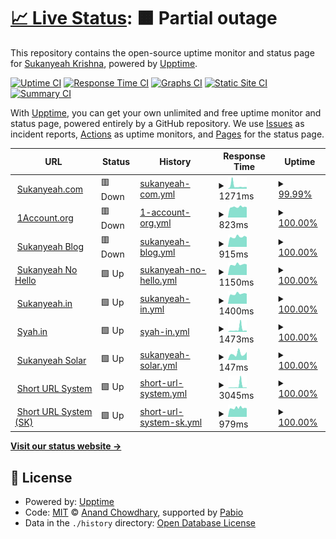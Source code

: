 # [📈 Live Status](https://status.sukanyeah.com): <!--live status--> **🟧 Partial outage**

This repository contains the open-source uptime monitor and status page for [Sukanyeah Krishna](www.sukanyeah.com), powered by [Upptime](https://github.com/upptime/upptime).

[![Uptime CI](https://github.com/Sukanyeah/upptime/workflows/Uptime%20CI/badge.svg)](https://github.com/Sukanyeah/upptime/actions?query=workflow%3A%22Uptime+CI%22)
[![Response Time CI](https://github.com/Sukanyeah/upptime/workflows/Response%20Time%20CI/badge.svg)](https://github.com/Sukanyeah/upptime/actions?query=workflow%3A%22Response+Time+CI%22)
[![Graphs CI](https://github.com/Sukanyeah/upptime/workflows/Graphs%20CI/badge.svg)](https://github.com/Sukanyeah/upptime/actions?query=workflow%3A%22Graphs+CI%22)
[![Static Site CI](https://github.com/Sukanyeah/upptime/workflows/Static%20Site%20CI/badge.svg)](https://github.com/Sukanyeah/upptime/actions?query=workflow%3A%22Static+Site+CI%22)
[![Summary CI](https://github.com/Sukanyeah/upptime/workflows/Summary%20CI/badge.svg)](https://github.com/Sukanyeah/upptime/actions?query=workflow%3A%22Summary+CI%22)

With [Upptime](https://upptime.js.org), you can get your own unlimited and free uptime monitor and status page, powered entirely by a GitHub repository. We use [Issues](https://github.com/Sukanyeah/upptime/issues) as incident reports, [Actions](https://github.com/Sukanyeah/upptime/actions) as uptime monitors, and [Pages](https://status.sukanyeah.com) for the status page.

<!--start: status pages-->
<!-- This summary is generated by Upptime (https://github.com/upptime/upptime) -->
<!-- Do not edit this manually, your changes will be overwritten -->
<!-- prettier-ignore -->
| URL | Status | History | Response Time | Uptime |
| --- | ------ | ------- | ------------- | ------ |
| <img alt="" src="https://icons.duckduckgo.com/ip3/www.sukanyeah.com.ico" height="13"> [Sukanyeah.com](https://www.sukanyeah.com) | 🟥 Down | [sukanyeah-com.yml](https://github.com/Sukanyeah/Uptime/commits/HEAD/history/sukanyeah-com.yml) | <details><summary><img alt="Response time graph" src="./graphs/sukanyeah-com/response-time-week.png" height="20"> 1271ms</summary><br><a href="https://status.sukanyeah.com/history/sukanyeah-com"><img alt="Response time 897" src="https://img.shields.io/endpoint?url=https%3A%2F%2Fraw.githubusercontent.com%2FSukanyeah%2FUptime%2FHEAD%2Fapi%2Fsukanyeah-com%2Fresponse-time.json"></a><br><a href="https://status.sukanyeah.com/history/sukanyeah-com"><img alt="24-hour response time 742" src="https://img.shields.io/endpoint?url=https%3A%2F%2Fraw.githubusercontent.com%2FSukanyeah%2FUptime%2FHEAD%2Fapi%2Fsukanyeah-com%2Fresponse-time-day.json"></a><br><a href="https://status.sukanyeah.com/history/sukanyeah-com"><img alt="7-day response time 1271" src="https://img.shields.io/endpoint?url=https%3A%2F%2Fraw.githubusercontent.com%2FSukanyeah%2FUptime%2FHEAD%2Fapi%2Fsukanyeah-com%2Fresponse-time-week.json"></a><br><a href="https://status.sukanyeah.com/history/sukanyeah-com"><img alt="30-day response time 1211" src="https://img.shields.io/endpoint?url=https%3A%2F%2Fraw.githubusercontent.com%2FSukanyeah%2FUptime%2FHEAD%2Fapi%2Fsukanyeah-com%2Fresponse-time-month.json"></a><br><a href="https://status.sukanyeah.com/history/sukanyeah-com"><img alt="1-year response time 897" src="https://img.shields.io/endpoint?url=https%3A%2F%2Fraw.githubusercontent.com%2FSukanyeah%2FUptime%2FHEAD%2Fapi%2Fsukanyeah-com%2Fresponse-time-year.json"></a></details> | <details><summary><a href="https://status.sukanyeah.com/history/sukanyeah-com">99.99%</a></summary><a href="https://status.sukanyeah.com/history/sukanyeah-com"><img alt="All-time uptime 96.75%" src="https://img.shields.io/endpoint?url=https%3A%2F%2Fraw.githubusercontent.com%2FSukanyeah%2FUptime%2FHEAD%2Fapi%2Fsukanyeah-com%2Fuptime.json"></a><br><a href="https://status.sukanyeah.com/history/sukanyeah-com"><img alt="24-hour uptime 99.96%" src="https://img.shields.io/endpoint?url=https%3A%2F%2Fraw.githubusercontent.com%2FSukanyeah%2FUptime%2FHEAD%2Fapi%2Fsukanyeah-com%2Fuptime-day.json"></a><br><a href="https://status.sukanyeah.com/history/sukanyeah-com"><img alt="7-day uptime 99.99%" src="https://img.shields.io/endpoint?url=https%3A%2F%2Fraw.githubusercontent.com%2FSukanyeah%2FUptime%2FHEAD%2Fapi%2Fsukanyeah-com%2Fuptime-week.json"></a><br><a href="https://status.sukanyeah.com/history/sukanyeah-com"><img alt="30-day uptime 99.87%" src="https://img.shields.io/endpoint?url=https%3A%2F%2Fraw.githubusercontent.com%2FSukanyeah%2FUptime%2FHEAD%2Fapi%2Fsukanyeah-com%2Fuptime-month.json"></a><br><a href="https://status.sukanyeah.com/history/sukanyeah-com"><img alt="1-year uptime 96.75%" src="https://img.shields.io/endpoint?url=https%3A%2F%2Fraw.githubusercontent.com%2FSukanyeah%2FUptime%2FHEAD%2Fapi%2Fsukanyeah-com%2Fuptime-year.json"></a></details>
| <img alt="" src="https://icons.duckduckgo.com/ip3/www.1account.org.ico" height="13"> [1Account.org](https://www.1account.org) | 🟥 Down | [1-account-org.yml](https://github.com/Sukanyeah/Uptime/commits/HEAD/history/1-account-org.yml) | <details><summary><img alt="Response time graph" src="./graphs/1-account-org/response-time-week.png" height="20"> 823ms</summary><br><a href="https://status.sukanyeah.com/history/1-account-org"><img alt="Response time 938" src="https://img.shields.io/endpoint?url=https%3A%2F%2Fraw.githubusercontent.com%2FSukanyeah%2FUptime%2FHEAD%2Fapi%2F1-account-org%2Fresponse-time.json"></a><br><a href="https://status.sukanyeah.com/history/1-account-org"><img alt="24-hour response time 807" src="https://img.shields.io/endpoint?url=https%3A%2F%2Fraw.githubusercontent.com%2FSukanyeah%2FUptime%2FHEAD%2Fapi%2F1-account-org%2Fresponse-time-day.json"></a><br><a href="https://status.sukanyeah.com/history/1-account-org"><img alt="7-day response time 823" src="https://img.shields.io/endpoint?url=https%3A%2F%2Fraw.githubusercontent.com%2FSukanyeah%2FUptime%2FHEAD%2Fapi%2F1-account-org%2Fresponse-time-week.json"></a><br><a href="https://status.sukanyeah.com/history/1-account-org"><img alt="30-day response time 1022" src="https://img.shields.io/endpoint?url=https%3A%2F%2Fraw.githubusercontent.com%2FSukanyeah%2FUptime%2FHEAD%2Fapi%2F1-account-org%2Fresponse-time-month.json"></a><br><a href="https://status.sukanyeah.com/history/1-account-org"><img alt="1-year response time 938" src="https://img.shields.io/endpoint?url=https%3A%2F%2Fraw.githubusercontent.com%2FSukanyeah%2FUptime%2FHEAD%2Fapi%2F1-account-org%2Fresponse-time-year.json"></a></details> | <details><summary><a href="https://status.sukanyeah.com/history/1-account-org">100.00%</a></summary><a href="https://status.sukanyeah.com/history/1-account-org"><img alt="All-time uptime 96.60%" src="https://img.shields.io/endpoint?url=https%3A%2F%2Fraw.githubusercontent.com%2FSukanyeah%2FUptime%2FHEAD%2Fapi%2F1-account-org%2Fuptime.json"></a><br><a href="https://status.sukanyeah.com/history/1-account-org"><img alt="24-hour uptime 99.98%" src="https://img.shields.io/endpoint?url=https%3A%2F%2Fraw.githubusercontent.com%2FSukanyeah%2FUptime%2FHEAD%2Fapi%2F1-account-org%2Fuptime-day.json"></a><br><a href="https://status.sukanyeah.com/history/1-account-org"><img alt="7-day uptime 100.00%" src="https://img.shields.io/endpoint?url=https%3A%2F%2Fraw.githubusercontent.com%2FSukanyeah%2FUptime%2FHEAD%2Fapi%2F1-account-org%2Fuptime-week.json"></a><br><a href="https://status.sukanyeah.com/history/1-account-org"><img alt="30-day uptime 99.87%" src="https://img.shields.io/endpoint?url=https%3A%2F%2Fraw.githubusercontent.com%2FSukanyeah%2FUptime%2FHEAD%2Fapi%2F1-account-org%2Fuptime-month.json"></a><br><a href="https://status.sukanyeah.com/history/1-account-org"><img alt="1-year uptime 96.60%" src="https://img.shields.io/endpoint?url=https%3A%2F%2Fraw.githubusercontent.com%2FSukanyeah%2FUptime%2FHEAD%2Fapi%2F1-account-org%2Fuptime-year.json"></a></details>
| <img alt="" src="https://icons.duckduckgo.com/ip3/ml.sukanyeah.com.ico" height="13"> [Sukanyeah Blog](https://ml.sukanyeah.com) | 🟥 Down | [sukanyeah-blog.yml](https://github.com/Sukanyeah/Uptime/commits/HEAD/history/sukanyeah-blog.yml) | <details><summary><img alt="Response time graph" src="./graphs/sukanyeah-blog/response-time-week.png" height="20"> 915ms</summary><br><a href="https://status.sukanyeah.com/history/sukanyeah-blog"><img alt="Response time 1101" src="https://img.shields.io/endpoint?url=https%3A%2F%2Fraw.githubusercontent.com%2FSukanyeah%2FUptime%2FHEAD%2Fapi%2Fsukanyeah-blog%2Fresponse-time.json"></a><br><a href="https://status.sukanyeah.com/history/sukanyeah-blog"><img alt="24-hour response time 816" src="https://img.shields.io/endpoint?url=https%3A%2F%2Fraw.githubusercontent.com%2FSukanyeah%2FUptime%2FHEAD%2Fapi%2Fsukanyeah-blog%2Fresponse-time-day.json"></a><br><a href="https://status.sukanyeah.com/history/sukanyeah-blog"><img alt="7-day response time 915" src="https://img.shields.io/endpoint?url=https%3A%2F%2Fraw.githubusercontent.com%2FSukanyeah%2FUptime%2FHEAD%2Fapi%2Fsukanyeah-blog%2Fresponse-time-week.json"></a><br><a href="https://status.sukanyeah.com/history/sukanyeah-blog"><img alt="30-day response time 1042" src="https://img.shields.io/endpoint?url=https%3A%2F%2Fraw.githubusercontent.com%2FSukanyeah%2FUptime%2FHEAD%2Fapi%2Fsukanyeah-blog%2Fresponse-time-month.json"></a><br><a href="https://status.sukanyeah.com/history/sukanyeah-blog"><img alt="1-year response time 1101" src="https://img.shields.io/endpoint?url=https%3A%2F%2Fraw.githubusercontent.com%2FSukanyeah%2FUptime%2FHEAD%2Fapi%2Fsukanyeah-blog%2Fresponse-time-year.json"></a></details> | <details><summary><a href="https://status.sukanyeah.com/history/sukanyeah-blog">100.00%</a></summary><a href="https://status.sukanyeah.com/history/sukanyeah-blog"><img alt="All-time uptime 98.10%" src="https://img.shields.io/endpoint?url=https%3A%2F%2Fraw.githubusercontent.com%2FSukanyeah%2FUptime%2FHEAD%2Fapi%2Fsukanyeah-blog%2Fuptime.json"></a><br><a href="https://status.sukanyeah.com/history/sukanyeah-blog"><img alt="24-hour uptime 99.99%" src="https://img.shields.io/endpoint?url=https%3A%2F%2Fraw.githubusercontent.com%2FSukanyeah%2FUptime%2FHEAD%2Fapi%2Fsukanyeah-blog%2Fuptime-day.json"></a><br><a href="https://status.sukanyeah.com/history/sukanyeah-blog"><img alt="7-day uptime 100.00%" src="https://img.shields.io/endpoint?url=https%3A%2F%2Fraw.githubusercontent.com%2FSukanyeah%2FUptime%2FHEAD%2Fapi%2Fsukanyeah-blog%2Fuptime-week.json"></a><br><a href="https://status.sukanyeah.com/history/sukanyeah-blog"><img alt="30-day uptime 99.80%" src="https://img.shields.io/endpoint?url=https%3A%2F%2Fraw.githubusercontent.com%2FSukanyeah%2FUptime%2FHEAD%2Fapi%2Fsukanyeah-blog%2Fuptime-month.json"></a><br><a href="https://status.sukanyeah.com/history/sukanyeah-blog"><img alt="1-year uptime 98.10%" src="https://img.shields.io/endpoint?url=https%3A%2F%2Fraw.githubusercontent.com%2FSukanyeah%2FUptime%2FHEAD%2Fapi%2Fsukanyeah-blog%2Fuptime-year.json"></a></details>
| <img alt="" src="https://icons.duckduckgo.com/ip3/nohello.sukanyeah.com.ico" height="13"> [Sukanyeah No Hello](https://nohello.sukanyeah.com) | 🟩 Up | [sukanyeah-no-hello.yml](https://github.com/Sukanyeah/Uptime/commits/HEAD/history/sukanyeah-no-hello.yml) | <details><summary><img alt="Response time graph" src="./graphs/sukanyeah-no-hello/response-time-week.png" height="20"> 1150ms</summary><br><a href="https://status.sukanyeah.com/history/sukanyeah-no-hello"><img alt="Response time 1282" src="https://img.shields.io/endpoint?url=https%3A%2F%2Fraw.githubusercontent.com%2FSukanyeah%2FUptime%2FHEAD%2Fapi%2Fsukanyeah-no-hello%2Fresponse-time.json"></a><br><a href="https://status.sukanyeah.com/history/sukanyeah-no-hello"><img alt="24-hour response time 1166" src="https://img.shields.io/endpoint?url=https%3A%2F%2Fraw.githubusercontent.com%2FSukanyeah%2FUptime%2FHEAD%2Fapi%2Fsukanyeah-no-hello%2Fresponse-time-day.json"></a><br><a href="https://status.sukanyeah.com/history/sukanyeah-no-hello"><img alt="7-day response time 1150" src="https://img.shields.io/endpoint?url=https%3A%2F%2Fraw.githubusercontent.com%2FSukanyeah%2FUptime%2FHEAD%2Fapi%2Fsukanyeah-no-hello%2Fresponse-time-week.json"></a><br><a href="https://status.sukanyeah.com/history/sukanyeah-no-hello"><img alt="30-day response time 1276" src="https://img.shields.io/endpoint?url=https%3A%2F%2Fraw.githubusercontent.com%2FSukanyeah%2FUptime%2FHEAD%2Fapi%2Fsukanyeah-no-hello%2Fresponse-time-month.json"></a><br><a href="https://status.sukanyeah.com/history/sukanyeah-no-hello"><img alt="1-year response time 1282" src="https://img.shields.io/endpoint?url=https%3A%2F%2Fraw.githubusercontent.com%2FSukanyeah%2FUptime%2FHEAD%2Fapi%2Fsukanyeah-no-hello%2Fresponse-time-year.json"></a></details> | <details><summary><a href="https://status.sukanyeah.com/history/sukanyeah-no-hello">100.00%</a></summary><a href="https://status.sukanyeah.com/history/sukanyeah-no-hello"><img alt="All-time uptime 96.59%" src="https://img.shields.io/endpoint?url=https%3A%2F%2Fraw.githubusercontent.com%2FSukanyeah%2FUptime%2FHEAD%2Fapi%2Fsukanyeah-no-hello%2Fuptime.json"></a><br><a href="https://status.sukanyeah.com/history/sukanyeah-no-hello"><img alt="24-hour uptime 100.00%" src="https://img.shields.io/endpoint?url=https%3A%2F%2Fraw.githubusercontent.com%2FSukanyeah%2FUptime%2FHEAD%2Fapi%2Fsukanyeah-no-hello%2Fuptime-day.json"></a><br><a href="https://status.sukanyeah.com/history/sukanyeah-no-hello"><img alt="7-day uptime 100.00%" src="https://img.shields.io/endpoint?url=https%3A%2F%2Fraw.githubusercontent.com%2FSukanyeah%2FUptime%2FHEAD%2Fapi%2Fsukanyeah-no-hello%2Fuptime-week.json"></a><br><a href="https://status.sukanyeah.com/history/sukanyeah-no-hello"><img alt="30-day uptime 99.80%" src="https://img.shields.io/endpoint?url=https%3A%2F%2Fraw.githubusercontent.com%2FSukanyeah%2FUptime%2FHEAD%2Fapi%2Fsukanyeah-no-hello%2Fuptime-month.json"></a><br><a href="https://status.sukanyeah.com/history/sukanyeah-no-hello"><img alt="1-year uptime 96.59%" src="https://img.shields.io/endpoint?url=https%3A%2F%2Fraw.githubusercontent.com%2FSukanyeah%2FUptime%2FHEAD%2Fapi%2Fsukanyeah-no-hello%2Fuptime-year.json"></a></details>
| <img alt="" src="https://icons.duckduckgo.com/ip3/www.sukanyeah.in.ico" height="13"> [Sukanyeah.in](https://www.sukanyeah.in) | 🟩 Up | [sukanyeah-in.yml](https://github.com/Sukanyeah/Uptime/commits/HEAD/history/sukanyeah-in.yml) | <details><summary><img alt="Response time graph" src="./graphs/sukanyeah-in/response-time-week.png" height="20"> 1400ms</summary><br><a href="https://status.sukanyeah.com/history/sukanyeah-in"><img alt="Response time 1569" src="https://img.shields.io/endpoint?url=https%3A%2F%2Fraw.githubusercontent.com%2FSukanyeah%2FUptime%2FHEAD%2Fapi%2Fsukanyeah-in%2Fresponse-time.json"></a><br><a href="https://status.sukanyeah.com/history/sukanyeah-in"><img alt="24-hour response time 1421" src="https://img.shields.io/endpoint?url=https%3A%2F%2Fraw.githubusercontent.com%2FSukanyeah%2FUptime%2FHEAD%2Fapi%2Fsukanyeah-in%2Fresponse-time-day.json"></a><br><a href="https://status.sukanyeah.com/history/sukanyeah-in"><img alt="7-day response time 1400" src="https://img.shields.io/endpoint?url=https%3A%2F%2Fraw.githubusercontent.com%2FSukanyeah%2FUptime%2FHEAD%2Fapi%2Fsukanyeah-in%2Fresponse-time-week.json"></a><br><a href="https://status.sukanyeah.com/history/sukanyeah-in"><img alt="30-day response time 1554" src="https://img.shields.io/endpoint?url=https%3A%2F%2Fraw.githubusercontent.com%2FSukanyeah%2FUptime%2FHEAD%2Fapi%2Fsukanyeah-in%2Fresponse-time-month.json"></a><br><a href="https://status.sukanyeah.com/history/sukanyeah-in"><img alt="1-year response time 1569" src="https://img.shields.io/endpoint?url=https%3A%2F%2Fraw.githubusercontent.com%2FSukanyeah%2FUptime%2FHEAD%2Fapi%2Fsukanyeah-in%2Fresponse-time-year.json"></a></details> | <details><summary><a href="https://status.sukanyeah.com/history/sukanyeah-in">100.00%</a></summary><a href="https://status.sukanyeah.com/history/sukanyeah-in"><img alt="All-time uptime 96.44%" src="https://img.shields.io/endpoint?url=https%3A%2F%2Fraw.githubusercontent.com%2FSukanyeah%2FUptime%2FHEAD%2Fapi%2Fsukanyeah-in%2Fuptime.json"></a><br><a href="https://status.sukanyeah.com/history/sukanyeah-in"><img alt="24-hour uptime 100.00%" src="https://img.shields.io/endpoint?url=https%3A%2F%2Fraw.githubusercontent.com%2FSukanyeah%2FUptime%2FHEAD%2Fapi%2Fsukanyeah-in%2Fuptime-day.json"></a><br><a href="https://status.sukanyeah.com/history/sukanyeah-in"><img alt="7-day uptime 100.00%" src="https://img.shields.io/endpoint?url=https%3A%2F%2Fraw.githubusercontent.com%2FSukanyeah%2FUptime%2FHEAD%2Fapi%2Fsukanyeah-in%2Fuptime-week.json"></a><br><a href="https://status.sukanyeah.com/history/sukanyeah-in"><img alt="30-day uptime 99.83%" src="https://img.shields.io/endpoint?url=https%3A%2F%2Fraw.githubusercontent.com%2FSukanyeah%2FUptime%2FHEAD%2Fapi%2Fsukanyeah-in%2Fuptime-month.json"></a><br><a href="https://status.sukanyeah.com/history/sukanyeah-in"><img alt="1-year uptime 96.44%" src="https://img.shields.io/endpoint?url=https%3A%2F%2Fraw.githubusercontent.com%2FSukanyeah%2FUptime%2FHEAD%2Fapi%2Fsukanyeah-in%2Fuptime-year.json"></a></details>
| <img alt="" src="https://icons.duckduckgo.com/ip3/www.syah.in.ico" height="13"> [Syah.in](https://www.syah.in) | 🟩 Up | [syah-in.yml](https://github.com/Sukanyeah/Uptime/commits/HEAD/history/syah-in.yml) | <details><summary><img alt="Response time graph" src="./graphs/syah-in/response-time-week.png" height="20"> 1473ms</summary><br><a href="https://status.sukanyeah.com/history/syah-in"><img alt="Response time 905" src="https://img.shields.io/endpoint?url=https%3A%2F%2Fraw.githubusercontent.com%2FSukanyeah%2FUptime%2FHEAD%2Fapi%2Fsyah-in%2Fresponse-time.json"></a><br><a href="https://status.sukanyeah.com/history/syah-in"><img alt="24-hour response time 705" src="https://img.shields.io/endpoint?url=https%3A%2F%2Fraw.githubusercontent.com%2FSukanyeah%2FUptime%2FHEAD%2Fapi%2Fsyah-in%2Fresponse-time-day.json"></a><br><a href="https://status.sukanyeah.com/history/syah-in"><img alt="7-day response time 1473" src="https://img.shields.io/endpoint?url=https%3A%2F%2Fraw.githubusercontent.com%2FSukanyeah%2FUptime%2FHEAD%2Fapi%2Fsyah-in%2Fresponse-time-week.json"></a><br><a href="https://status.sukanyeah.com/history/syah-in"><img alt="30-day response time 965" src="https://img.shields.io/endpoint?url=https%3A%2F%2Fraw.githubusercontent.com%2FSukanyeah%2FUptime%2FHEAD%2Fapi%2Fsyah-in%2Fresponse-time-month.json"></a><br><a href="https://status.sukanyeah.com/history/syah-in"><img alt="1-year response time 905" src="https://img.shields.io/endpoint?url=https%3A%2F%2Fraw.githubusercontent.com%2FSukanyeah%2FUptime%2FHEAD%2Fapi%2Fsyah-in%2Fresponse-time-year.json"></a></details> | <details><summary><a href="https://status.sukanyeah.com/history/syah-in">100.00%</a></summary><a href="https://status.sukanyeah.com/history/syah-in"><img alt="All-time uptime 96.59%" src="https://img.shields.io/endpoint?url=https%3A%2F%2Fraw.githubusercontent.com%2FSukanyeah%2FUptime%2FHEAD%2Fapi%2Fsyah-in%2Fuptime.json"></a><br><a href="https://status.sukanyeah.com/history/syah-in"><img alt="24-hour uptime 100.00%" src="https://img.shields.io/endpoint?url=https%3A%2F%2Fraw.githubusercontent.com%2FSukanyeah%2FUptime%2FHEAD%2Fapi%2Fsyah-in%2Fuptime-day.json"></a><br><a href="https://status.sukanyeah.com/history/syah-in"><img alt="7-day uptime 100.00%" src="https://img.shields.io/endpoint?url=https%3A%2F%2Fraw.githubusercontent.com%2FSukanyeah%2FUptime%2FHEAD%2Fapi%2Fsyah-in%2Fuptime-week.json"></a><br><a href="https://status.sukanyeah.com/history/syah-in"><img alt="30-day uptime 99.90%" src="https://img.shields.io/endpoint?url=https%3A%2F%2Fraw.githubusercontent.com%2FSukanyeah%2FUptime%2FHEAD%2Fapi%2Fsyah-in%2Fuptime-month.json"></a><br><a href="https://status.sukanyeah.com/history/syah-in"><img alt="1-year uptime 96.59%" src="https://img.shields.io/endpoint?url=https%3A%2F%2Fraw.githubusercontent.com%2FSukanyeah%2FUptime%2FHEAD%2Fapi%2Fsyah-in%2Fuptime-year.json"></a></details>
| <img alt="" src="https://icons.duckduckgo.com/ip3/solar.sukanyeah.com.ico" height="13"> [Sukanyeah Solar](https://solar.sukanyeah.com) | 🟩 Up | [sukanyeah-solar.yml](https://github.com/Sukanyeah/Uptime/commits/HEAD/history/sukanyeah-solar.yml) | <details><summary><img alt="Response time graph" src="./graphs/sukanyeah-solar/response-time-week.png" height="20"> 147ms</summary><br><a href="https://status.sukanyeah.com/history/sukanyeah-solar"><img alt="Response time 175" src="https://img.shields.io/endpoint?url=https%3A%2F%2Fraw.githubusercontent.com%2FSukanyeah%2FUptime%2FHEAD%2Fapi%2Fsukanyeah-solar%2Fresponse-time.json"></a><br><a href="https://status.sukanyeah.com/history/sukanyeah-solar"><img alt="24-hour response time 190" src="https://img.shields.io/endpoint?url=https%3A%2F%2Fraw.githubusercontent.com%2FSukanyeah%2FUptime%2FHEAD%2Fapi%2Fsukanyeah-solar%2Fresponse-time-day.json"></a><br><a href="https://status.sukanyeah.com/history/sukanyeah-solar"><img alt="7-day response time 147" src="https://img.shields.io/endpoint?url=https%3A%2F%2Fraw.githubusercontent.com%2FSukanyeah%2FUptime%2FHEAD%2Fapi%2Fsukanyeah-solar%2Fresponse-time-week.json"></a><br><a href="https://status.sukanyeah.com/history/sukanyeah-solar"><img alt="30-day response time 187" src="https://img.shields.io/endpoint?url=https%3A%2F%2Fraw.githubusercontent.com%2FSukanyeah%2FUptime%2FHEAD%2Fapi%2Fsukanyeah-solar%2Fresponse-time-month.json"></a><br><a href="https://status.sukanyeah.com/history/sukanyeah-solar"><img alt="1-year response time 175" src="https://img.shields.io/endpoint?url=https%3A%2F%2Fraw.githubusercontent.com%2FSukanyeah%2FUptime%2FHEAD%2Fapi%2Fsukanyeah-solar%2Fresponse-time-year.json"></a></details> | <details><summary><a href="https://status.sukanyeah.com/history/sukanyeah-solar">100.00%</a></summary><a href="https://status.sukanyeah.com/history/sukanyeah-solar"><img alt="All-time uptime 100.00%" src="https://img.shields.io/endpoint?url=https%3A%2F%2Fraw.githubusercontent.com%2FSukanyeah%2FUptime%2FHEAD%2Fapi%2Fsukanyeah-solar%2Fuptime.json"></a><br><a href="https://status.sukanyeah.com/history/sukanyeah-solar"><img alt="24-hour uptime 100.00%" src="https://img.shields.io/endpoint?url=https%3A%2F%2Fraw.githubusercontent.com%2FSukanyeah%2FUptime%2FHEAD%2Fapi%2Fsukanyeah-solar%2Fuptime-day.json"></a><br><a href="https://status.sukanyeah.com/history/sukanyeah-solar"><img alt="7-day uptime 100.00%" src="https://img.shields.io/endpoint?url=https%3A%2F%2Fraw.githubusercontent.com%2FSukanyeah%2FUptime%2FHEAD%2Fapi%2Fsukanyeah-solar%2Fuptime-week.json"></a><br><a href="https://status.sukanyeah.com/history/sukanyeah-solar"><img alt="30-day uptime 100.00%" src="https://img.shields.io/endpoint?url=https%3A%2F%2Fraw.githubusercontent.com%2FSukanyeah%2FUptime%2FHEAD%2Fapi%2Fsukanyeah-solar%2Fuptime-month.json"></a><br><a href="https://status.sukanyeah.com/history/sukanyeah-solar"><img alt="1-year uptime 100.00%" src="https://img.shields.io/endpoint?url=https%3A%2F%2Fraw.githubusercontent.com%2FSukanyeah%2FUptime%2FHEAD%2Fapi%2Fsukanyeah-solar%2Fuptime-year.json"></a></details>
| <img alt="" src="https://icons.duckduckgo.com/ip3/go.syah.in.ico" height="13"> [Short URL System](https://go.syah.in) | 🟩 Up | [short-url-system.yml](https://github.com/Sukanyeah/Uptime/commits/HEAD/history/short-url-system.yml) | <details><summary><img alt="Response time graph" src="./graphs/short-url-system/response-time-week.png" height="20"> 3045ms</summary><br><a href="https://status.sukanyeah.com/history/short-url-system"><img alt="Response time 1352" src="https://img.shields.io/endpoint?url=https%3A%2F%2Fraw.githubusercontent.com%2FSukanyeah%2FUptime%2FHEAD%2Fapi%2Fshort-url-system%2Fresponse-time.json"></a><br><a href="https://status.sukanyeah.com/history/short-url-system"><img alt="24-hour response time 909" src="https://img.shields.io/endpoint?url=https%3A%2F%2Fraw.githubusercontent.com%2FSukanyeah%2FUptime%2FHEAD%2Fapi%2Fshort-url-system%2Fresponse-time-day.json"></a><br><a href="https://status.sukanyeah.com/history/short-url-system"><img alt="7-day response time 3045" src="https://img.shields.io/endpoint?url=https%3A%2F%2Fraw.githubusercontent.com%2FSukanyeah%2FUptime%2FHEAD%2Fapi%2Fshort-url-system%2Fresponse-time-week.json"></a><br><a href="https://status.sukanyeah.com/history/short-url-system"><img alt="30-day response time 1642" src="https://img.shields.io/endpoint?url=https%3A%2F%2Fraw.githubusercontent.com%2FSukanyeah%2FUptime%2FHEAD%2Fapi%2Fshort-url-system%2Fresponse-time-month.json"></a><br><a href="https://status.sukanyeah.com/history/short-url-system"><img alt="1-year response time 1352" src="https://img.shields.io/endpoint?url=https%3A%2F%2Fraw.githubusercontent.com%2FSukanyeah%2FUptime%2FHEAD%2Fapi%2Fshort-url-system%2Fresponse-time-year.json"></a></details> | <details><summary><a href="https://status.sukanyeah.com/history/short-url-system">100.00%</a></summary><a href="https://status.sukanyeah.com/history/short-url-system"><img alt="All-time uptime 99.95%" src="https://img.shields.io/endpoint?url=https%3A%2F%2Fraw.githubusercontent.com%2FSukanyeah%2FUptime%2FHEAD%2Fapi%2Fshort-url-system%2Fuptime.json"></a><br><a href="https://status.sukanyeah.com/history/short-url-system"><img alt="24-hour uptime 100.00%" src="https://img.shields.io/endpoint?url=https%3A%2F%2Fraw.githubusercontent.com%2FSukanyeah%2FUptime%2FHEAD%2Fapi%2Fshort-url-system%2Fuptime-day.json"></a><br><a href="https://status.sukanyeah.com/history/short-url-system"><img alt="7-day uptime 100.00%" src="https://img.shields.io/endpoint?url=https%3A%2F%2Fraw.githubusercontent.com%2FSukanyeah%2FUptime%2FHEAD%2Fapi%2Fshort-url-system%2Fuptime-week.json"></a><br><a href="https://status.sukanyeah.com/history/short-url-system"><img alt="30-day uptime 99.90%" src="https://img.shields.io/endpoint?url=https%3A%2F%2Fraw.githubusercontent.com%2FSukanyeah%2FUptime%2FHEAD%2Fapi%2Fshort-url-system%2Fuptime-month.json"></a><br><a href="https://status.sukanyeah.com/history/short-url-system"><img alt="1-year uptime 99.95%" src="https://img.shields.io/endpoint?url=https%3A%2F%2Fraw.githubusercontent.com%2FSukanyeah%2FUptime%2FHEAD%2Fapi%2Fshort-url-system%2Fuptime-year.json"></a></details>
| <img alt="" src="https://icons.duckduckgo.com/ip3/go.sukanyeah.com.ico" height="13"> [Short URL System (SK)](https://go.sukanyeah.com) | 🟩 Up | [short-url-system-sk.yml](https://github.com/Sukanyeah/Uptime/commits/HEAD/history/short-url-system-sk.yml) | <details><summary><img alt="Response time graph" src="./graphs/short-url-system-sk/response-time-week.png" height="20"> 979ms</summary><br><a href="https://status.sukanyeah.com/history/short-url-system-sk"><img alt="Response time 1260" src="https://img.shields.io/endpoint?url=https%3A%2F%2Fraw.githubusercontent.com%2FSukanyeah%2FUptime%2FHEAD%2Fapi%2Fshort-url-system-sk%2Fresponse-time.json"></a><br><a href="https://status.sukanyeah.com/history/short-url-system-sk"><img alt="24-hour response time 951" src="https://img.shields.io/endpoint?url=https%3A%2F%2Fraw.githubusercontent.com%2FSukanyeah%2FUptime%2FHEAD%2Fapi%2Fshort-url-system-sk%2Fresponse-time-day.json"></a><br><a href="https://status.sukanyeah.com/history/short-url-system-sk"><img alt="7-day response time 979" src="https://img.shields.io/endpoint?url=https%3A%2F%2Fraw.githubusercontent.com%2FSukanyeah%2FUptime%2FHEAD%2Fapi%2Fshort-url-system-sk%2Fresponse-time-week.json"></a><br><a href="https://status.sukanyeah.com/history/short-url-system-sk"><img alt="30-day response time 1175" src="https://img.shields.io/endpoint?url=https%3A%2F%2Fraw.githubusercontent.com%2FSukanyeah%2FUptime%2FHEAD%2Fapi%2Fshort-url-system-sk%2Fresponse-time-month.json"></a><br><a href="https://status.sukanyeah.com/history/short-url-system-sk"><img alt="1-year response time 1260" src="https://img.shields.io/endpoint?url=https%3A%2F%2Fraw.githubusercontent.com%2FSukanyeah%2FUptime%2FHEAD%2Fapi%2Fshort-url-system-sk%2Fresponse-time-year.json"></a></details> | <details><summary><a href="https://status.sukanyeah.com/history/short-url-system-sk">100.00%</a></summary><a href="https://status.sukanyeah.com/history/short-url-system-sk"><img alt="All-time uptime 99.95%" src="https://img.shields.io/endpoint?url=https%3A%2F%2Fraw.githubusercontent.com%2FSukanyeah%2FUptime%2FHEAD%2Fapi%2Fshort-url-system-sk%2Fuptime.json"></a><br><a href="https://status.sukanyeah.com/history/short-url-system-sk"><img alt="24-hour uptime 100.00%" src="https://img.shields.io/endpoint?url=https%3A%2F%2Fraw.githubusercontent.com%2FSukanyeah%2FUptime%2FHEAD%2Fapi%2Fshort-url-system-sk%2Fuptime-day.json"></a><br><a href="https://status.sukanyeah.com/history/short-url-system-sk"><img alt="7-day uptime 100.00%" src="https://img.shields.io/endpoint?url=https%3A%2F%2Fraw.githubusercontent.com%2FSukanyeah%2FUptime%2FHEAD%2Fapi%2Fshort-url-system-sk%2Fuptime-week.json"></a><br><a href="https://status.sukanyeah.com/history/short-url-system-sk"><img alt="30-day uptime 99.90%" src="https://img.shields.io/endpoint?url=https%3A%2F%2Fraw.githubusercontent.com%2FSukanyeah%2FUptime%2FHEAD%2Fapi%2Fshort-url-system-sk%2Fuptime-month.json"></a><br><a href="https://status.sukanyeah.com/history/short-url-system-sk"><img alt="1-year uptime 99.95%" src="https://img.shields.io/endpoint?url=https%3A%2F%2Fraw.githubusercontent.com%2FSukanyeah%2FUptime%2FHEAD%2Fapi%2Fshort-url-system-sk%2Fuptime-year.json"></a></details>

<!--end: status pages-->

[**Visit our status website →**](https://status.sukanyeah.com)

## 📄 License

- Powered by: [Upptime](https://github.com/upptime/upptime)
- Code: [MIT](./LICENSE) © [Anand Chowdhary](https://anandchowdhary.com), supported by [Pabio](https://pabio.com)
- Data in the `./history` directory: [Open Database License](https://opendatacommons.org/licenses/odbl/1-0/)
